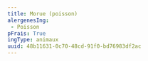 ```yaml
---
title: Morue (poisson)
alergenesIng:
 - Poisson
pFrais: True
ingType: animaux
uuid: 48b11631-0c70-48cd-91f0-bd76983df2ac
---
```

